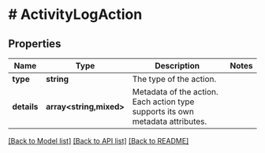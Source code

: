 # # ActivityLogAction

## Properties

Name | Type | Description | Notes
------------ | ------------- | ------------- | -------------
**type** | **string** | The type of the action. |
**details** | **array<string,mixed>** | Metadata of the action. Each action type supports its own metadata attributes. |

[[Back to Model list]](../../README.md#models) [[Back to API list]](../../README.md#endpoints) [[Back to README]](../../README.md)
